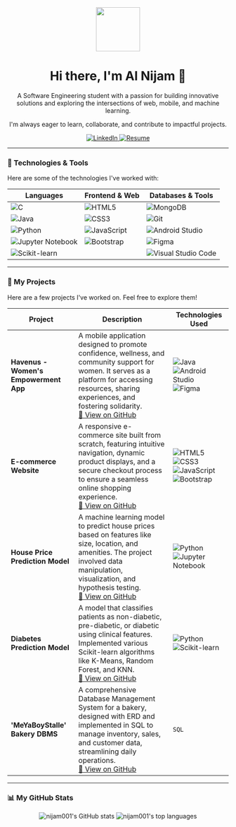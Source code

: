 <div id="header" align="center">
  <img src="https://media.giphy.com/media/M9gbBd9nbDrOTu1Mqx/giphy.gif" width="100"/>
  <h1>
    Hi there, I'm Al Nijam 👋
  </h1>
  <p>
    A Software Engineering student with a passion for building innovative solutions and exploring the intersections of web, mobile, and machine learning. 
  </p>
  <p>
    I'm always eager to learn, collaborate, and contribute to impactful projects.
  </p>
  
  <!-- Socials -->
  <a href="https://www.linkedin.com/in/alnijambinmohdasari/" target="_blank">
    <img src="https://img.shields.io/badge/LinkedIn-0077B5?style=for-the-badge&logo=linkedin&logoColor=white" alt="LinkedIn"/>
  </a>
  <a href="https://github.com/nijam001/workspace/blob/main/resume_ALNIJAM.pdf" target="_blank">
    <img src="https://img.shields.io/badge/Resume-DA0F0F?style=for-the-badge&logo=acrobat&logoColor=white" alt="Resume"/>
  </a>

</div>

---

### 🔧 Technologies & Tools

Here are some of the technologies I've worked with:

| Languages                                                                                                                              | Frontend & Web                                                                                                                                     | Databases & Tools                                                                                                                                                           |
| -------------------------------------------------------------------------------------------------------------------------------------- | -------------------------------------------------------------------------------------------------------------------------------------------------- | --------------------------------------------------------------------------------------------------------------------------------------------------------------------------- |
| ![C](https://img.shields.io/badge/c-%2300599C.svg?style=for-the-badge&logo=c&logoColor=white)                                            | ![HTML5](https://img.shields.io/badge/html5-%23E34F26.svg?style=for-the-badge&logo=html5&logoColor=white)                                           | ![MongoDB](https://img.shields.io/badge/MongoDB-%234ea94b.svg?style=for-the-badge&logo=mongodb&logoColor=white)                                                              |
| ![Java](https://img.shields.io/badge/java-%23ED8B00.svg?style=for-the-badge&logo=openjdk&logoColor=white)                                    | ![CSS3](https://img.shields.io/badge/css3-%231572B6.svg?style=for-the-badge&logo=css3&logoColor=white)                                             | ![Git](https://img.shields.io/badge/git-%23F05033.svg?style=for-the-badge&logo=git&logoColor=white)                                                                           |
| ![Python](https://img.shields.io/badge/python-3670A0?style=for-the-badge&logo=python&logoColor=ffdd54)                                   | ![JavaScript](https://img.shields.io/badge/javascript-%23323330.svg?style=for-the-badge&logo=javascript&logoColor=%23F7DF1E)                      | ![Android Studio](https://img.shields.io/badge/Android%20Studio-3DDC84.svg?style=for-the-badge&logo=android-studio&logoColor=white)                                        |
| ![Jupyter Notebook](https://img.shields.io/badge/jupyter-%23FA0F00.svg?style=for-the-badge&logo=jupyter&logoColor=white)               | ![Bootstrap](https://img.shields.io/badge/bootstrap-%238511FA.svg?style=for-the-badge&logo=bootstrap&logoColor=white)                               | ![Figma](https://img.shields.io/badge/figma-%23F24E1E.svg?style=for-the-badge&logo=figma&logoColor=white)                                                                       |
| ![Scikit-learn](https://img.shields.io/badge/scikit--learn-%23F7931E.svg?style=for-the-badge&logo=scikit-learn&logoColor=white)         |                                                                                                                                                    | ![Visual Studio Code](https://img.shields.io/badge/Visual%20Studio%20Code-0078d7.svg?style=for-the-badge&logo=visual-studio-code&logoColor=white)                                  |

---

### 🚀 My Projects

Here are a few projects I've worked on. Feel free to explore them!

| Project                                    | Description                                                                                                                                                                                                                                                                                           | Technologies Used                                                                                                                                                                 |
| ------------------------------------------ | ----------------------------------------------------------------------------------------------------------------------------------------------------------------------------------------------------------------------------------------------------------------------------------------------------- | --------------------------------------------------------------------------------------------------------------------------------------------------------------------------------- |
| **Havenus - Women's Empowerment App**      | A mobile application designed to promote confidence, wellness, and community support for women. It serves as a platform for accessing resources, sharing experiences, and fostering solidarity. <br/> <a href="#">🔗 View on GitHub</a> <!-- Replace '#' with the link to the project repository -->          | ![Java](https://img.shields.io/badge/java-%23ED8B00.svg?style=for-the-badge&logo=openjdk&logoColor=white) ![Android Studio](https://img.shields.io/badge/Android%20Studio-3DDC84.svg?style=for-the-badge&logo=android-studio&logoColor=white) ![Figma](https://img.shields.io/badge/figma-%23F24E1E.svg?style=for-the-badge&logo=figma&logoColor=white) |
| **E-commerce Website**                     | A responsive e-commerce site built from scratch, featuring intuitive navigation, dynamic product displays, and a secure checkout process to ensure a seamless online shopping experience. <br/> <a href="#">🔗 View on GitHub</a> <!-- Replace '#' with the link to the project repository -->               | ![HTML5](https://img.shields.io/badge/html5-%23E34F26.svg?style=for-the-badge&logo=html5&logoColor=white) ![CSS3](https://img.shields.io/badge/css3-%231572B6.svg?style=for-the-badge&logo=css3&logoColor=white) ![JavaScript](https://img.shields.io/badge/javascript-%23323330.svg?style=for-the-badge&logo=javascript&logoColor=%23F7DF1E) ![Bootstrap](https://img.shields.io/badge/bootstrap-%238511FA.svg?style=for-the-badge&logo=bootstrap&logoColor=white) |
| **House Price Prediction Model**           | A machine learning model to predict house prices based on features like size, location, and amenities. The project involved data manipulation, visualization, and hypothesis testing. <br/> <a href="#">🔗 View on GitHub</a> <!-- Replace '#' with the link to the project repository -->                  | ![Python](https://img.shields.io/badge/python-3670A0?style=for-the-badge&logo=python&logoColor=ffdd54) ![Jupyter Notebook](https://img.shields.io/badge/jupyter-%23FA0F00.svg?style=for-the-badge&logo=jupyter&logoColor=white) |
| **Diabetes Prediction Model**              | A model that classifies patients as non-diabetic, pre-diabetic, or diabetic using clinical features. Implemented various Scikit-learn algorithms like K-Means, Random Forest, and KNN. <br/> <a href="#">🔗 View on GitHub</a> <!-- Replace '#' with the link to the project repository --> | ![Python](https://img.shields.io/badge/python-3670A0?style=for-the-badge&logo=python&logoColor=ffdd54) ![Scikit-learn](https://img.shields.io/badge/scikit--learn-%23F7931E.svg?style=for-the-badge&logo=scikit-learn&logoColor=white) |
| **'MeYaBoyStalle' Bakery DBMS**            | A comprehensive Database Management System for a bakery, designed with ERD and implemented in SQL to manage inventory, sales, and customer data, streamlining daily operations. <br/> <a href="#">🔗 View on GitHub</a> <!-- Replace '#' with the link to the project repository -->                      | `SQL` <!-- You can create a badge for SQL if you like --> |

---

### 📊 My GitHub Stats

<p align="center">
  <img src="https://github-readme-stats.vercel.app/api?username=nijam001&show_icons=true&theme=dracula&include_all_commits=true&count_private=true" alt="nijam001's GitHub stats" />
  <img src="https://github-readme-stats.vercel.app/api/top-langs/?username=nijam001&layout=compact&langs_count=8&theme=dracula" alt="nijam001's top languages" />
</p>

